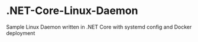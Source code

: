 # .NET-Core-Linux-Daemon
Sample Linux Daemon written in .NET Core with systemd config and Docker deployment

